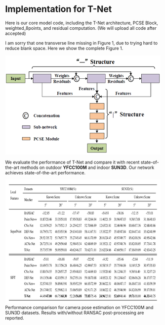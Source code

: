 # Implementation for T-Net
Here is our core model code, including the T-Net architecture, PCSE Block, weighted_8points, and residual computation. (We will upload all code after accepted)

I am sorry that one transverse line missing in Figure 1, due to trying hard to reduce blank space. Here we show the complete Figure 1.
<div align=center><img src=https://github.com/ZCBhope/T-Net/blob/main/Figure.png width="560" height="320" ></div>

We evaluate the performance of T-Net and compare it with recent state-of-the-art methods on outdoor **YFCC100M** and indoor **SUN3D**. Our network achieves state-of-the-art performance.


<div align=center><img src=https://github.com/ZCBhope/T-Net/blob/main/Table.png width="804" height="401" ></div>
Performance comparison for camera pose estimation on YFCC100M and SUN3D datasets. Results with/without RANSAC post-processing are reported. 

